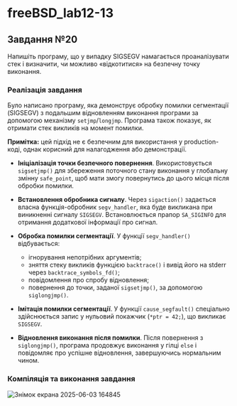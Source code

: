# freeBSD_lab12-13
## Завдання №20
Напишіть програму, що у випадку SIGSEGV намагається проаналізувати стек і визначити, чи можливо «відкотитися» на безпечну точку виконання.
### Реалізація завдання
Було написано програму, яка демонструє обробку помилки сегментації (SIGSEGV) з подальшим відновленням виконання програми за допомогою механізму `setjmp`/`longjmp`. Програма також показує, як отримати стек викликів на момент помилки.

**Примітка:** цей підхід не є безпечним для використання у production-коді, однак корисний для налагодження або демонстрації.

+ **Ініціалізація точки безпечного повернення**. Використовується `sigsetjmp()` для збереження поточного стану виконання у глобальну змінну `safe_point`, щоб мати змогу повернутись до цього місця після обробки помилки.
+ **Встановлення обробника сигналу**. Через `sigaction()` задається власна функція-обробник `segv_handler`, яка буде викликана при виникненні сигналу `SIGSEGV`. Встановлюється прапор `SA_SIGINFO` для отримання додаткової інформації про сигнал.
+ **Обробка помилки сегментації**. У функції `segv_handler()` відбувається:
  - ігнорування непотрібних аргументів;
  - зняття стеку викликів функцією `backtrace()` і вивід його на stderr через `backtrace_symbols_fd()`;
  - повідомлення про спробу відновлення;
  - повернення до точки, заданої `sigsetjmp()`, за допомогою `siglongjmp()`.

+ **Імітація помилки сегментації**. У функції `cause_segfault()` спеціально здійснюється запис у нульовий покажчик (`*ptr = 42;`), що викликає `SIGSEGV`.
+ **Відновлення виконання після помилки**. Після повернення з `siglongjmp()`, програма продовжує виконання у гілці `else` і повідомляє про успішне відновлення, завершуючись нормальним чином.

### Компіляція та виконання завдання
![Знімок екрана 2025-06-03 164845](https://github.com/user-attachments/assets/bcec2f36-ab45-401c-ae5d-7ba00db73eed)
